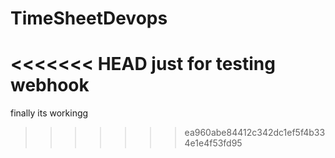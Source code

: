 # TimeSheetDevops
<<<<<<< HEAD
just for testing webhook
=======

finally its workingg
>>>>>>> ea960abe84412c342dc1ef5f4b334e1e4f53fd95
